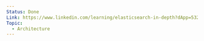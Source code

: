 ```yaml
---
Status: Done
Link: https://www.linkedin.com/learning/elasticsearch-in-depth?dApp=53239054&leis=LAA&u=2113185
Topic:
  - Architecture
---
```

